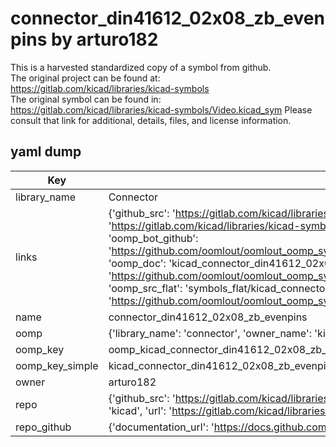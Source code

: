 # connector_din41612_02x08_zb_evenpins by arturo182  
This is a harvested standardized copy of a symbol from github.  
The original project can be found at:  
https://gitlab.com/kicad/libraries/kicad-symbols  
The original symbol can be found in:
https://gitlab.com/kicad/libraries/kicad-symbols/Video.kicad_sym
Please consult that link for additional, details, files, and license information.  
## yaml dump  
| Key | Value |  
| --- | --- |  
| library_name | Connector |  
| links | {'github_src': 'https://gitlab.com/kicad/libraries/kicad-symbols/Video.kicad_sym', 'github_src_repo': 'https://gitlab.com/kicad/libraries/kicad-symbols', 'oomp_bot': 'kicad_connector_din41612_02x08_zb_evenpins/working', 'oomp_bot_github': 'https://github.com/oomlout/oomlout_oomp_symbol_bot/tree/main/kicad_connector_din41612_02x08_zb_evenpins/working', 'oomp_doc': 'kicad_connector_din41612_02x08_zb_evenpins/working', 'oomp_doc_github': 'https://github.com/oomlout/oomlout_oomp_symbol_doc/tree/main/kicad_connector_din41612_02x08_zb_evenpins/working', 'oomp_src_flat': 'symbols_flat/kicad_connector_din41612_02x08_zb_evenpins/working', 'oomp_src_flat_github': 'https://github.com/oomlout/oomlout_oomp_symbol_src/tree/main/kicad_connector_din41612_02x08_zb_evenpins/working'} |  
| name | connector_din41612_02x08_zb_evenpins |  
| oomp | {'library_name': 'connector', 'owner_name': 'kicad', 'symbol_name': 'connector_din41612_02x08_zb_evenpins'} |  
| oomp_key | oomp_kicad_connector_din41612_02x08_zb_evenpins |  
| oomp_key_simple | kicad_connector_din41612_02x08_zb_evenpins |  
| owner | arturo182 |  
| repo | {'github_src': 'https://gitlab.com/kicad/libraries/kicad-symbols/Video.kicad_sym', 'name': 'libraries/kicad-symbols', 'owner': 'kicad', 'url': 'https://gitlab.com/kicad/libraries/kicad-symbols'} |  
| repo_github | {'documentation_url': 'https://docs.github.com/rest/repos/repos#get-a-repository', 'message': 'Not Found'} |  

